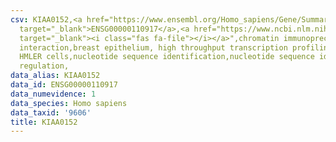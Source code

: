 ```yaml
---
csv: KIAA0152,<a href="https://www.ensembl.org/Homo_sapiens/Gene/Summary?db=core;g=ENSG00000110917"
  target="_blank">ENSG00000110917</a>,<a href="https://www.ncbi.nlm.nih.gov/pubmed/22863008"
  target="_blank"><i class="fas fa-file"></i></a>",chromatin immunoprecipitation assay,direct
  interaction,breast epithelium, high throughput transcription profiling by microarray,
  HMLER cells,nucleotide sequence identification,nucleotide sequence identification,transcriptional
  regulation,
data_alias: KIAA0152
data_id: ENSG00000110917
data_numevidence: 1
data_species: Homo sapiens
data_taxid: '9606'
title: KIAA0152
---
```

